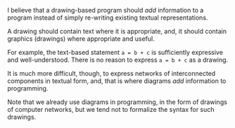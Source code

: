 I believe that a drawing-based program should *add* information to a program instead of simply re-writing existing textual representations.  

A drawing should contain text where it is appropriate, and, it should contain graphics (drawings) where appropriate and useful.  

For example, the text-based statement `a = b + c` is sufficiently expressive and well-understood.  There is no reason to express `a = b + c` as a drawing.  

It is much more difficult, though, to express networks of interconnected components in textual form, and, that is where diagrams *add* information to programming.  

Note that we already use diagrams in programming, in the form of drawings of computer networks, but we tend not to formalize the syntax for such drawings.
